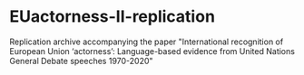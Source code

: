 # EUactorness-II-replication
Replication archive accompanying the paper "International recognition of European Union ‘actorness’:  Language-based evidence from United Nations General Debate speeches 1970-2020"
